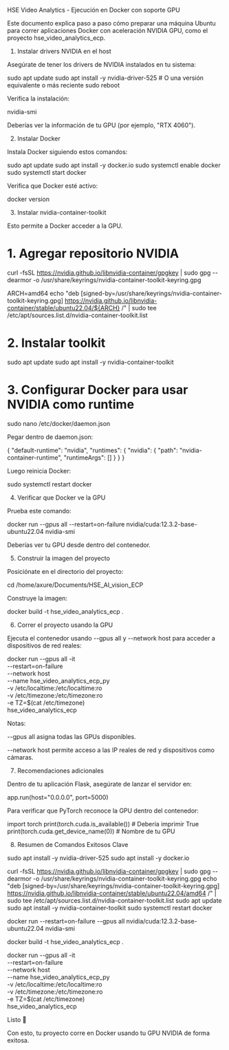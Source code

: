HSE Video Analytics - Ejecución en Docker con soporte GPU

Este documento explica paso a paso cómo preparar una máquina Ubuntu para correr aplicaciones Docker con aceleración NVIDIA GPU, como el proyecto hse_video_analytics_ecp.

1. Instalar drivers NVIDIA en el host

Asegúrate de tener los drivers de NVIDIA instalados en tu sistema:

sudo apt update
sudo apt install -y nvidia-driver-525  # O una versión equivalente o más reciente
sudo reboot

Verifica la instalación:

nvidia-smi

Deberías ver la información de tu GPU (por ejemplo, "RTX 4060").

2. Instalar Docker

Instala Docker siguiendo estos comandos:

sudo apt update
sudo apt install -y docker.io
sudo systemctl enable docker
sudo systemctl start docker

Verifica que Docker esté activo:

docker version

3. Instalar nvidia-container-toolkit

Esto permite a Docker acceder a la GPU.

# 1. Agregar repositorio NVIDIA
curl -fsSL https://nvidia.github.io/libnvidia-container/gpgkey | sudo gpg --dearmor -o /usr/share/keyrings/nvidia-container-toolkit-keyring.gpg

ARCH=amd64
echo "deb [signed-by=/usr/share/keyrings/nvidia-container-toolkit-keyring.gpg] https://nvidia.github.io/libnvidia-container/stable/ubuntu22.04/${ARCH} /" | sudo tee /etc/apt/sources.list.d/nvidia-container-toolkit.list

# 2. Instalar toolkit
sudo apt update
sudo apt install -y nvidia-container-toolkit

# 3. Configurar Docker para usar NVIDIA como runtime
sudo nano /etc/docker/daemon.json

Pegar dentro de daemon.json:

{
  "default-runtime": "nvidia",
  "runtimes": {
    "nvidia": {
      "path": "nvidia-container-runtime",
      "runtimeArgs": []
    }
  }
}

Luego reinicia Docker:

sudo systemctl restart docker

4. Verificar que Docker ve la GPU

Prueba este comando:

docker run --gpus all --restart=on-failure nvidia/cuda:12.3.2-base-ubuntu22.04 nvidia-smi


Deberías ver tu GPU desde dentro del contenedor.

5. Construir la imagen del proyecto

Posiciónate en el directorio del proyecto:

cd /home/axure/Documents/HSE_AI_vision_ECP

Construye la imagen:

docker build -t hse_video_analytics_ecp .

6. Correr el proyecto usando la GPU

Ejecuta el contenedor usando --gpus all y --network host para acceder a dispositivos de red reales:

docker run --gpus all -it \
  --restart=on-failure \
  --network host \
  --name hse_video_analytics_ecp_py \
  -v /etc/localtime:/etc/localtime:ro \
  -v /etc/timezone:/etc/timezone:ro \
  -e TZ=$(cat /etc/timezone) \
  hse_video_analytics_ecp

Notas:

--gpus all asigna todas las GPUs disponibles.

--network host permite acceso a las IP reales de red y dispositivos como cámaras.

7. Recomendaciones adicionales

Dentro de tu aplicación Flask, asegúrate de lanzar el servidor en:

app.run(host="0.0.0.0", port=5000)

Para verificar que PyTorch reconoce la GPU dentro del contenedor:

import torch
print(torch.cuda.is_available())  # Debería imprimir True
print(torch.cuda.get_device_name(0))  # Nombre de tu GPU

8. Resumen de Comandos Exitosos Clave

sudo apt install -y nvidia-driver-525
sudo apt install -y docker.io

curl -fsSL https://nvidia.github.io/libnvidia-container/gpgkey | sudo gpg --dearmor -o /usr/share/keyrings/nvidia-container-toolkit-keyring.gpg
echo "deb [signed-by=/usr/share/keyrings/nvidia-container-toolkit-keyring.gpg] https://nvidia.github.io/libnvidia-container/stable/ubuntu22.04/amd64 /" | sudo tee /etc/apt/sources.list.d/nvidia-container-toolkit.list
sudo apt update
sudo apt install -y nvidia-container-toolkit
sudo systemctl restart docker

docker run --restart=on-failure --gpus all nvidia/cuda:12.3.2-base-ubuntu22.04 nvidia-smi

docker build -t hse_video_analytics_ecp .

docker run --gpus all -it \
  --restart=on-failure \
  --network host \
  --name hse_video_analytics_ecp_py \
  -v /etc/localtime:/etc/localtime:ro \
  -v /etc/timezone:/etc/timezone:ro \
  -e TZ=$(cat /etc/timezone) \
  hse_video_analytics_ecp

Listo 🚀

Con esto, tu proyecto corre en Docker usando tu GPU NVIDIA de forma exitosa.